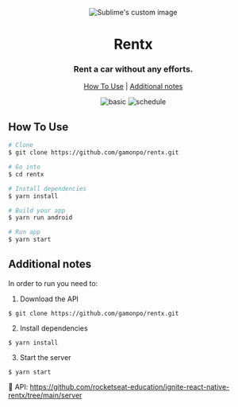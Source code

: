 
<p align="center">
  <img src="https://user-images.githubusercontent.com/34238796/152805971-f790618e-b9fe-4331-8336-14805937dfcb.png" alt="Sublime's custom image"/>
</p>

<h1 align="center">Rentx</h1>

<h3 align="center">Rent a car without any efforts.</h3>

<div align="center">
  <a href="#how-to-use">How To Use</a>
  |
  <a href="#additional-notes">Additional notes</a>
</div>

<div align="center">
  
![basic](https://user-images.githubusercontent.com/34238796/152820871-abcc6bf8-df19-4b86-b778-08215cc86f46.gif)
![schedule](https://user-images.githubusercontent.com/34238796/152821496-87ebdb57-b3d5-4ab8-aeb9-96cbd1484f23.gif)
  
</div>

## How To Use


```bash
# Clone 
$ git clone https://github.com/gamonpo/rentx.git

# Go into
$ cd rentx

# Install dependencies
$ yarn install

# Build your app
$ yarn run android

# Run app
$ yarn start
```

## Additional notes

In order to run you need to:
1. Download the API
```
$ git clone https://github.com/gamonpo/rentx.git
```
2. Install dependencies
```
$ yarn install
```  
3. Start the server
```
$ yarn start
```

:link: API: https://github.com/rocketseat-education/ignite-react-native-rentx/tree/main/server  
